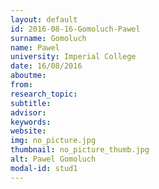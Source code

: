 ```yaml
---
layout: default 
id: 2016-08-16-Gomoluch-Pawel
surname: Gomoluch
name: Pawel
university: Imperial College
date: 16/08/2016
aboutme: 
from: 
research_topic: 
subtitle: 
advisor: 
keywords: 
website: 
img: no_picture.jpg
thumbnail: no_picture_thumb.jpg
alt: Pawel Gomoluch
modal-id: stud1
---
```

